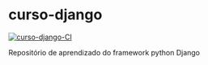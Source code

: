 # curso-django

[![curso-django-CI](https://github.com/Michel4lves/curso-django/actions/workflows/main.yml/badge.svg)](https://github.com/Michel4lves/curso-django/actions/workflows/main.yml)

Repositório de aprendizado do framework python Django
